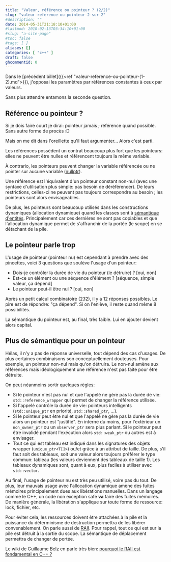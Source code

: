 ```yaml
---
title: "Valeur, référence ou pointeur ? (2/2)"
slug: "valeur-reference-ou-pointeur-2-sur-2"
#description: ""
date: 2014-05-31T21:18:10+01:00
#lastmod: 2018-02-13T03:34:10+01:00
#slug: "a-site-page"
#toc: false
#tags: [ ]
aliases: []
categories: [ "c++" ]
draft: false
ghcommentid: 0
---
```


Dans le [précédent billet]({{<ref "valeur-reference-ou-pointeur-(1-2).md">}}), j'opposai les paramètres par références constantes à ceux par valeurs.

Sans plus attendre entamons la seconde question.

## Référence ou pointeur ?

Si je dois faire court je dirai: pointeur jamais ; référence quand possible. Sans autre forme de procès :D

Mais on me dit dans l'oreillette qu'il faut argumenter... Alors c'est parti.

Les références possèdent un contrat beaucoup plus fort que les pointeurs: elles ne peuvent être nulles et référencent toujours la même variable.

À contrario, les pointeurs peuvent changer la variable référencée ou ne pointer sur aucune variable ([nullptr](http://en.cppreference.com/w/cpp/types/nullptr_t)).

Une référence est l'équivalent d'un pointeur constant non-nul (avec une syntaxe d'utilisation plus simple: pas besoin de déréférencer).
De leurs restrictions, celles-ci ne peuvent pas toujours correspondre au besoin ; les pointeurs sont alors envisageables.

De plus, les pointeurs sont beaucoup utilisés dans les constructions dynamiques (allocation dynamique) quand les classes sont à [sémantique d'entités](http://blog.emmanueldeloget.com/index.php?post/2011/11/18/Standard-C11-%3A-la-s%C3%A9mantique-de-d%C3%A9placement). Principalement car ces dernières ne sont pas copiables et que l'allocation dynamique permet de s'affranchir de la portée (le scope) en se détachant de la pile.


## Le pointeur parle trop

L'usage de pointeur (pointeur nu) est cependant à prendre avec des pincettes, voici 3 questions que soulève l'usage d'un pointeur:

- Dois-je contrôler la durée de vie du pointeur (le détruire) ? \[oui, non]
- Est-ce un élément ou une séquence d'élément ? \[séquence, simple valeur, ça dépend]
- Le pointeur peut-il être nul ? \[oui, non]

Après un petit calcul combinatoire (2*3*2), il y a 12 réponses possibles. Le pire est de répondre: "ça dépend". Si on l'enlève, il reste quand même 8 possibilités.

La sémantique du pointeur est, au final, très faible. Lui en ajouter devient alors capital.

## Plus de sémantique pour un pointeur

Hélas, il n'y a pas de réponse universelle, tout dépend des cas d'usages. De plus certaines combinaisons son conceptuellement douteuses.
Pour exemple, un pointeur non-nul mais qu'on détruira. Le non-nul amène aux références mais idéologiquement une référence n'est pas faite pour être détruite.

On peut néanmoins sortir quelques règles:

- Si le pointeur n'est pas nul et que l'appelé ne gère pas la durée de vie: `std::reference_wrapper` qui permet de changer la référence utilisée.
- Si l'appelé contrôle la durée de vie: pointeurs intelligents (`std::unique_ptr` en priorité, `std::shared_ptr`, ...).
- Si le pointeur peut être nul et que l'appelé ne gère pas la durée de vie alors un pointeur est "justifié". En interne du moins, pour l'extérieur un `non_owner_ptr` ou un `observer_ptr` sera plus parlant. Si le pointeur peut être invalidé pendant l'exécution alors `std::weak_ptr` ou autres est à envisager.
- Tout ce qui est tableau est indiqué dans les signatures des objets wrapper (`unique_ptr<T[]>`) ou/et grâce à un attribut de taille. De plus, s'il faut soit des tableaux, soit une valeur alors toujours préférer le type commun: tableau (les valeurs deviennent des tableaux de taille 1). Les tableaux dynamiques sont, quant à eux, plus faciles à utiliser avec `std::vector`.

Au final, l'usage de pointeur nu est très peu utilisé, voire pas du tout. De plus, leur mauvais usage avec l'allocation dynamique amène des fuites mémoires principalement dues aux libérations manuelles. Dans un langage comme le C++, un code non exception safe **va** faire des fuites mémoires. De manière générale, la libération s'applique sur toute forme de ressource: lock, fichier, etc.

Pour éviter cela, les ressources doivent être attachées à la pile et la puissance du déterminisme de destruction permettra de les libérer convenablement. On parle aussi de [RAII](http://fr.wikipedia.org/wiki/RAII). Pour rappel, tout ce qui est sur la pile est détruit à la sortie du scope. La sémantique de déplacement permettra de changer de portée.

Le wiki de Guillaume Belz en parle très bien: [pourquoi le RAII est fondamental en C++ ?](http://guillaume.belz.free.fr/doku.php?id=pourquoi_le_raii_est_fondamental_en_c)
